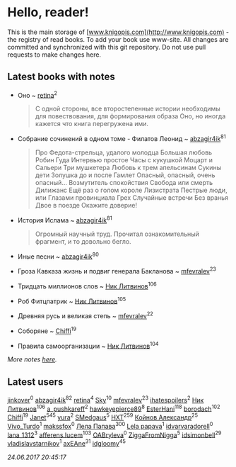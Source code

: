 # Hello, reader!
This is the main storage of [www.knigopis.com](http://www.knigopis.com) - the registry of read books.
To add your book use www-site. All changes are committed and synchronized with this git repository.
Do not use pull requests to make changes here.


## Latest books with notes
* Оно ~ [retina](users/390/3900602-vkontakte)<sup>2</sup>
    > С одной стороны, все второстепенные истории необходимы для повествования, для формирования образа Оно, но иногда кажется что книга перегружена ими.

* Собрание сочинений в одном томе - Филатов Леонид ~ [abzagir4ik](users/362/3621623-vkontakte)<sup>81</sup>
    > Про Федота-стрельца, удалого молодца
    > Большая любовь Робин Гуда
    > Интервью простое
    > Часы с кукушкой
    > Моцарт и Сальери
    > Три мушкетера
    > Любовь к трем апельсинам
    > Сукины дети
    > Золушка до и после
    > Гамлет
    > Опасный, опасный, очень опасный...
    > Возмутитель спокойствия
    > Свобода или смерть
    > Дилижанс
    > Ещё раз о голом короле
    > Лизистрата
    > Пестрые люди, или Глазами провинциала
    > Грех
    > Случайные встречи
    > Без вранья
    > Двое в поезде
    > Окажите доверие!

* История Ислама ~ [abzagir4ik](users/362/3621623-vkontakte)<sup>81</sup>
    > Огромный научный труд. Прочитал ознакомительный фрагмент, и то довольно бегло.

* Иные песни ~ [abzagir4ik](users/362/3621623-vkontakte)<sup>80</sup>

* Гроза Кавказа жизнь и подвиг генерала Бакланова ~ [mfevralev](users/140/140966150-vkontakte)<sup>23</sup>

* Тридцать миллионов слов ~ [Ник Литвинов](users/241/241974816-vkontakte)<sup>106</sup>

* Роб Фитцпатрик ~ [Ник Литвинов](users/241/241974816-vkontakte)<sup>105</sup>

* Древняя русь и великая степь ~ [mfevralev](users/140/140966150-vkontakte)<sup>22</sup>

* Соборяне ~ [Chiffi](users/105/105831994080785626680-google)<sup>19</sup>

* Правила самоорганизации ~ [Ник Литвинов](users/241/241974816-vkontakte)<sup>104</sup>


_More notes [here](latest_books_with_notes.md)._


## Latest users
[jinkover](users/287/287977730-vkontakte)<sup>0</sup> 
[abzagir4ik](users/362/3621623-vkontakte)<sup>82</sup> 
[retina](users/390/3900602-vkontakte)<sup>4</sup> 
[Sky](users/118/118049897850017649660-google)<sup>10</sup> 
[mfevralev](users/140/140966150-vkontakte)<sup>23</sup> 
[ihatespoilers](users/638/63898155-vkontakte)<sup>2</sup> 
[Ник Литвинов](users/241/241974816-vkontakte)<sup>106</sup> 
[a_pushkareff](users/309/3092108195-twitter)<sup>2</sup> 
[hawkeyepierce89](users/317/317314037-vkontakte)<sup>8</sup> 
[EsterHani](users/305/30558181-vkontakte)<sup>118</sup> 
[borodach](users/157/15706320-vkontakte)<sup>102</sup> 
[Chiffi](users/105/105831994080785626680-google)<sup>19</sup> 
[Janet](users/108/108113656204404967440-google)<sup>545</sup> 
[yura](users/816/816552068523262-facebook)<sup>2</sup> 
[SMedgaus](users/162/162444669-vkontakte)<sup>5</sup> 
[HXT](users/100/100002563462782-facebook)<sup>259</sup> 
[Койнов Александр](users/414/414040473-vkontakte)<sup>25</sup> 
[Vivo_Turdo](users/115/115154203761453486437-google)<sup>1</sup> 
[makssfox](users/239/239513704-yandex)<sup>0</sup> 
[Лела Папава](users/761/76187635-vkontakte)<sup>300</sup> 
[Lela papava](users/281/281023294-vkontakte)<sup>1</sup> 
[idvarvaradorell](users/385/385280558-vkontakte)<sup>0</sup> 
[lana_1312](users/460/4609218-vkontakte)<sup>3</sup> 
[afferens.lucem](users/196/196071655-vkontakte)<sup>103</sup> 
[OABryleva](users/117/117066050609750163659-google)<sup>0</sup> 
[ZiggaFromNigga](users/114/114398174831177070999-google)<sup>5</sup> 
[idsimonbell](users/380/380554090-vkontakte)<sup>29</sup> 
[vladislavstarnikov](users/318/318594181-vkontakte)<sup>1</sup> 
[axEAne](users/108/108286448861674023181-google)<sup>31</sup> 
[idgloomy](users/871/87187820-vkontakte)<sup>45</sup> 


_24.06.2017 20:45:17_
